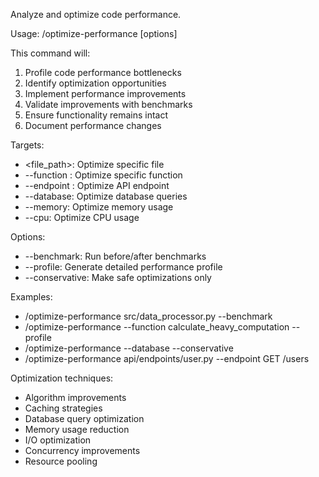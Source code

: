 Analyze and optimize code performance.

Usage: /optimize-performance <target> [options]

This command will:
1. Profile code performance bottlenecks
2. Identify optimization opportunities
3. Implement performance improvements
4. Validate improvements with benchmarks
5. Ensure functionality remains intact
6. Document performance changes

Targets:
- <file_path>: Optimize specific file
- --function <name>: Optimize specific function
- --endpoint <route>: Optimize API endpoint
- --database: Optimize database queries
- --memory: Optimize memory usage
- --cpu: Optimize CPU usage

Options:
- --benchmark: Run before/after benchmarks
- --profile: Generate detailed performance profile
- --conservative: Make safe optimizations only

Examples:
- /optimize-performance src/data_processor.py --benchmark
- /optimize-performance --function calculate_heavy_computation --profile
- /optimize-performance --database --conservative
- /optimize-performance api/endpoints/user.py --endpoint GET /users

Optimization techniques:
- Algorithm improvements
- Caching strategies
- Database query optimization
- Memory usage reduction
- I/O optimization
- Concurrency improvements
- Resource pooling